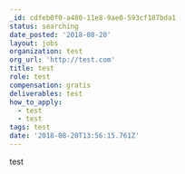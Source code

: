 ```yaml
---
_id: cdfeb0f0-a480-11e8-9ae0-593cf187bda1
status: searching
date_posted: '2018-08-20'
layout: jobs
organization: test
org_url: 'http://test.com'
title: test
role: test
compensation: gratis
deliverables: test
how_to_apply:
  - test
  - test
tags: test
date: '2018-08-20T13:56:15.761Z'
---
```

test
